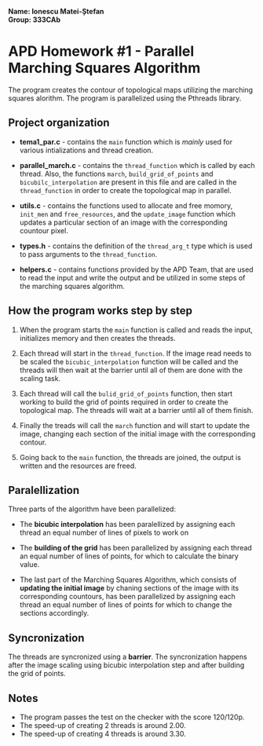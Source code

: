 **Name: Ionescu Matei-Ștefan**  
**Group: 333CAb**

# APD Homework #1 - Parallel Marching Squares Algorithm

The program creates the contour of topological maps utilizing the marching
squares alorithm. The program is parallelized using the Pthreads library.

## Project organization
- **tema1_par.c** - contains the ``main`` function which is *mainly* used for
various intializations and thread creation.

- **parallel_march.c** - contains the ``thread_function`` which is called by
each thread. Also, the functions ``march``, ``build_grid_of_points`` and
``bicubilc_interpolation`` are present in this file and are called in the
``thread_function`` in order to create the topological map in parallel.

- **utils.c** - contains the functions used to allocate and free momory,
``init_men`` and ``free_resources``, and the ``update_image`` function which
updates a particular section of an image with the corresponding countour pixel.

- **types.h** - contains the definition of the ``thread_arg_t`` type which is
used to pass arguments to the ``thread_function``.

- **helpers.c** - contains functions provided by the APD Team, that are used
to read the input and write the output and be utilized in some steps of the
marching squares algorithm.


## How the program works step by step
1. When the program starts the ``main`` function is called and reads the input,
initializes memory and then creates the threads.

2. Each thread will start in the ``thread_function``. If the image read needs
to be scaled the ``bicubic_interpolation`` function will be called and the
threads will then wait at the barrier until all of them are done with the
scaling task.

3. Each thread will call the ``bulid_grid_of_points`` function, then start
working to build the grid of points required in order to create the topological
map. The threads will wait at a barrier until all of them finish.

4. Finally the treads will call the ``march`` function and will start to update
the image, changing each section of the initial image with the corresponding
contour.

5. Going back to the ``main`` function, the threads are joined, the output is
written and the resources are freed.


## Paralellization
Three parts of the algorithm have been parallelized:
- The **bicubic interpolation** has been paralellized by assigning each thread
an equal number of lines of pixels to work on

- The **building of the grid** has been parallelized by assigning each thread
an equal number of lines of points, for which to calculate the binary value.

- The last part of the Marching Squares Algorithm, which consists of **updating
the initial image** by chaning sections of the image with its corresponding
countours, has been parallelized by assigning each thread an equal number of
lines of points for which to change the sections accordingly.

## Syncronization
The threads are syncronized using a **barrier**. The syncronization happens after
the image scaling using bicubic interpolation step and after building the grid
of points. 

## Notes
- The program passes the test on the checker with the score 120/120p.
- The speed-up of creating 2 threads is around 2.00.
- The speed-up of creating 4 threads is around 3.30.
